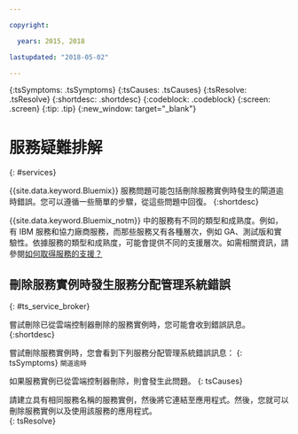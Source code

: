 ```yaml
---

copyright:

  years: 2015, 2018

lastupdated: "2018-05-02"

---
```



{:tsSymptoms: .tsSymptoms}
{:tsCauses: .tsCauses}
{:tsResolve: .tsResolve}
{:shortdesc: .shortdesc}
{:codeblock: .codeblock}
{:screen: .screen}
{:tip: .tip}
{:new_window: target="_blank"}


# 服務疑難排解
{: #services}

{{site.data.keyword.Bluemix}} 服務問題可能包括刪除服務實例時發生的閘道逾時錯誤。您可以遵循一些簡單的步驟，從這些問題中回復。
{:shortdesc}

{{site.data.keyword.Bluemix_notm}} 中的服務有不同的類型和成熟度。例如，有 IBM 服務和協力廠商服務，而那些服務又有各種層次，例如 GA、測試版和實驗性。依據服務的類型和成熟度，可能會提供不同的支援層次。如需相關資訊，請參閱[如何取得服務的支援？](/docs/get-support/servicessupport.html#support-different-services)

## 刪除服務實例時發生服務分配管理系統錯誤
{: #ts_service_broker}

嘗試刪除已從雲端控制器刪除的服務實例時，您可能會收到錯誤訊息。
{:shortdesc}

嘗試刪除服務實例時，您會看到下列服務分配管理系統錯誤訊息：
{: tsSymptoms}
`閘道逾時`

如果服務實例已從雲端控制器刪除，則會發生此問題。
{: tsCauses}

請建立具有相同服務名稱的服務實例，然後將它連結至應用程式。然後，您就可以刪除服務實例以及使用該服務的應用程式。   
{: tsResolve}
